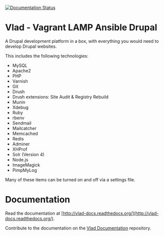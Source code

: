 [![Documentation Status](https://readthedocs.org/projects/vlad-docs/badge/?version=latest)](https://readthedocs.org/projects/vlad-docs/?badge=latest)

Vlad - Vagrant LAMP Ansible Drupal
==================================

A Drupal development platform in a box, with everything you would need to develop Drupal websites.

This includes the following technologies:

* MySQL
* Apache2
* PHP
* Varnish
* Git
* Drush
* Drush extensions: Site Audit & Registry Rebuild
* Munin
* Xdebug
* Ruby
* rbenv
* Sendmail
* Mailcatcher
* Memcached
* Redis
* Adminer
* XHProf
* Solr (Version 4)
* Node.js
* ImageMagick
* PimpMyLog

Many of these items can be turned on and off via a settings file.

Documentation
=============

Read the documentation at [http://vlad-docs.readthedocs.org/](http://vlad-docs.readthedocs.org/).

Contribute to the documentation on the [Vlad Documentation](https://github.com/hashbangcode/vlad-docs) repository.